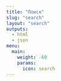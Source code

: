 ```yaml
---
title: "Поиск"
slug: "search"
layout: "search"
outputs:
  - html
  - json
menu:
  main:
    weight: -60
    params:
      icon: search
---
```


